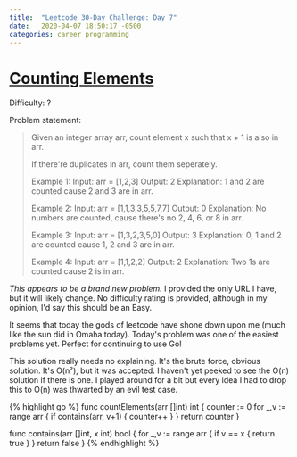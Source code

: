 ```yaml
---
title:  "Leetcode 30-Day Challenge: Day 7"
date:   2020-04-07 18:50:17 -0500
categories: career programming
---
```

# [Counting Elements](https://leetcode.com/explore/featured/card/30-day-leetcoding-challenge/528/week-1/3289/)

Difficulty: ?

Problem statement:

> Given an integer array arr, count element x such that x + 1 is also in arr.
> 
> If there're duplicates in arr, count them seperately.
> 
> Example 1:
> Input: arr = [1,2,3]
> Output: 2
> Explanation: 1 and 2 are counted cause 2 and 3 are in arr.
> 
> Example 2:
> Input: arr = [1,1,3,3,5,5,7,7]
> Output: 0
> Explanation: No numbers are counted, cause there's no 2, 4, 6, or 8 in arr.
>
> Example 3:
> Input: arr = [1,3,2,3,5,0]
> Output: 3
> Explanation: 0, 1 and 2 are counted cause 1, 2 and 3 are in arr.
>
> Example 4:
> Input: arr = [1,1,2,2]
> Output: 2
> Explanation: Two 1s are counted cause 2 is in arr.

*This appears to be a brand new problem.*  I provided the only URL I have, but it will likely change.  No difficulty rating is provided, although in my opinion, I'd say this should be an Easy.

It seems that today the gods of leetcode have shone down upon me (much like the sun did in Omaha today).  Today's problem was one of the easiest problems yet.  Perfect for continuing to use Go!

This solution really needs no explaining.  It's the brute force, obvious solution.  It's O(n²), but it was accepted.  I haven't yet peeked to see the O(n) solution if there is one.  I played around for a bit but every idea I had to drop this to O(n) was thwarted by an evil test case.

{% highlight go %}
func countElements(arr []int) int {
    counter := 0
    for _,v := range arr {
        if contains(arr, v+1) {
            counter++
        }
    }
    return counter
}

func contains(arr []int, x int) bool {
    for _,v := range arr {
        if v == x {
            return true
        }
    }
    return false
}
{% endhighlight %}
